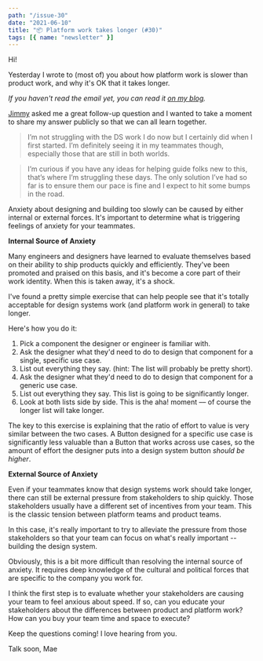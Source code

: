 ```yaml
---
path: "/issue-30"
date: "2021-06-10"
title: "📦 Platform work takes longer (#30)"
tags: [{ name: "newsletter" }]
---
```


Hi!

Yesterday I wrote to (most of) you about how platform work is slower than product work, and why it's OK that it takes longer.

_If you haven't read the email yet, you can read it [on my blog](../29)._

[Jimmy](https://twitter.com/jimmynotjim) asked me a great follow-up question and I wanted to take a moment to share my answer publicly so that we can all learn together.

> I’m not struggling with the DS work I do now but I certainly did when I first started. I’m definitely seeing it in my teammates though, especially those that are still in both worlds.

> I’m curious if you have any ideas for helping guide folks new to this, that’s where I’m struggling these days. The only solution I’ve had so far is to ensure them our pace is fine and I expect to hit some bumps in the road.

Anxiety about designing and building too slowly can be caused by either internal or external forces. It's important to determine what is triggering feelings of anxiety for your teammates.

**Internal Source of Anxiety**

Many engineers and designers have learned to evaluate themselves based on their ability to ship products quickly and efficiently. They've been promoted and praised on this basis, and it's become a core part of their work identity. When this is taken away, it's a shock.

I've found a pretty simple exercise that can help people see that it's totally acceptable for design systems work (and platform work in general) to take longer.

Here's how you do it:

1. Pick a component the designer or engineer is familiar with.
2. Ask the designer what they'd need to do to design that component for a single, specific use case.
3. List out everything they say. (hint: The list will probably be pretty short).
4. Ask the designer what they'd need to do to design that component for a generic use case.
5. List out everything they say. This list is going to be significantly longer.
6. Look at both lists side by side. This is the aha! moment –– of course the longer list will take longer.

The key to this exercise is explaining that the ratio of effort to value is very similar between the two cases. A Button designed for a specific use case is significantly less valuable than a Button that works across use cases, so the amount of effort the designer puts into a design system button _should be higher_.

**External Source of Anxiety**

Even if your teammates know that design systems work should take longer, there can still be external pressure from stakeholders to ship quickly. Those stakeholders usually have a different set of incentives from your team. This is the classic tension between platform teams and product teams.

In this case, it's really important to try to alleviate the pressure from those stakeholders so that your team can focus on what's really important -- building the design system.

Obviously, this is a bit more difficult than resolving the internal source of anxiety. It requires deep knowledge of the cultural and political forces that are specific to the company you work for.

I think the first step is to evaluate whether your stakeholders are causing your team to feel anxious about speed. If so, can you educate your stakeholders about the differences between product and platform work? How can you buy your team time and space to execute?

Keep the questions coming! I love hearing from you.

Talk soon,
Mae
